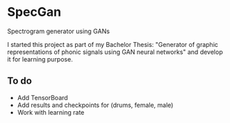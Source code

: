 # SpecGan
Spectrogram generator using GANs


I started this project as part of my Bachelor Thesis:
"Generator of graphic representations of phonic signals using GAN neural networks"
and develop it for learning purpose. 
 

## To do
- Add TensorBoard
- Add results and checkpoints for (drums, female, male)
- Work with learning rate
